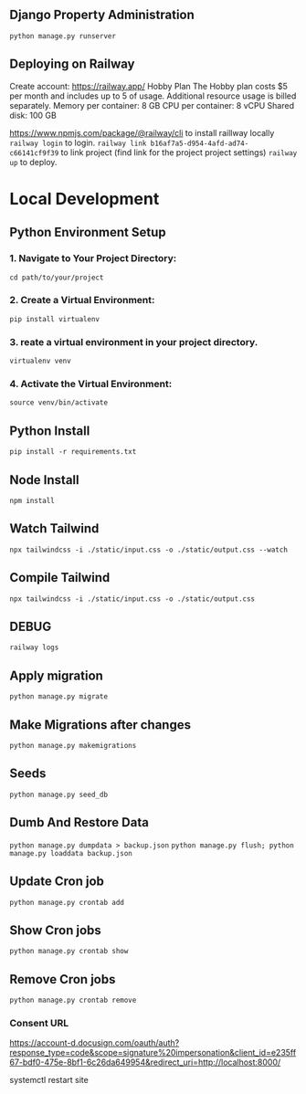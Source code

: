 ## Django Property Administration

```python manage.py runserver       ```

## Deploying on Railway
Create account: https://railway.app/
Hobby Plan
The Hobby plan costs $5 per month and includes up to 5 of usage. Additional resource usage is billed separately.
Memory per container: 8 GB
CPU per container: 8 vCPU
Shared disk: 100 GB

https://www.npmjs.com/package/@railway/cli to install raillway locally
```railway login``` to login.
```railway link b16af7a5-d954-4afd-ad74-c66141cf9f39``` to link project (find link for the project project settings)
```railway up``` to deploy.


# Local Development

## Python Environment Setup

### 1. Navigate to Your Project Directory:
```cd path/to/your/project```

### 2. Create a Virtual Environment:
 ```pip install virtualenv```

### 3. reate a virtual environment in your project directory.
```virtualenv venv```

### 4. Activate the Virtual Environment:
 ```source venv/bin/activate```

## Python Install
```pip install -r requirements.txt```

## Node Install
```npm install```

## Watch Tailwind
```npx tailwindcss -i ./static/input.css -o ./static/output.css --watch```

## Compile Tailwind
```npx tailwindcss -i ./static/input.css -o ./static/output.css```


## DEBUG
```railway logs```

## Apply migration
```python manage.py migrate```

## Make Migrations after changes
```python manage.py makemigrations```


## Seeds
```python manage.py seed_db```


## Dumb And Restore Data
```python manage.py dumpdata > backup.json```
```python manage.py flush; python manage.py loaddata backup.json```

## Update Cron job
```python manage.py crontab add```
## Show Cron jobs
```python manage.py crontab show```
## Remove Cron jobs
```python manage.py crontab remove```

### Consent URL
https://account-d.docusign.com/oauth/auth?response_type=code&scope=signature%20impersonation&client_id=e235ff67-bdf0-475e-8bf1-6c26da649954&redirect_uri=http://localhost:8000/


systemctl restart site